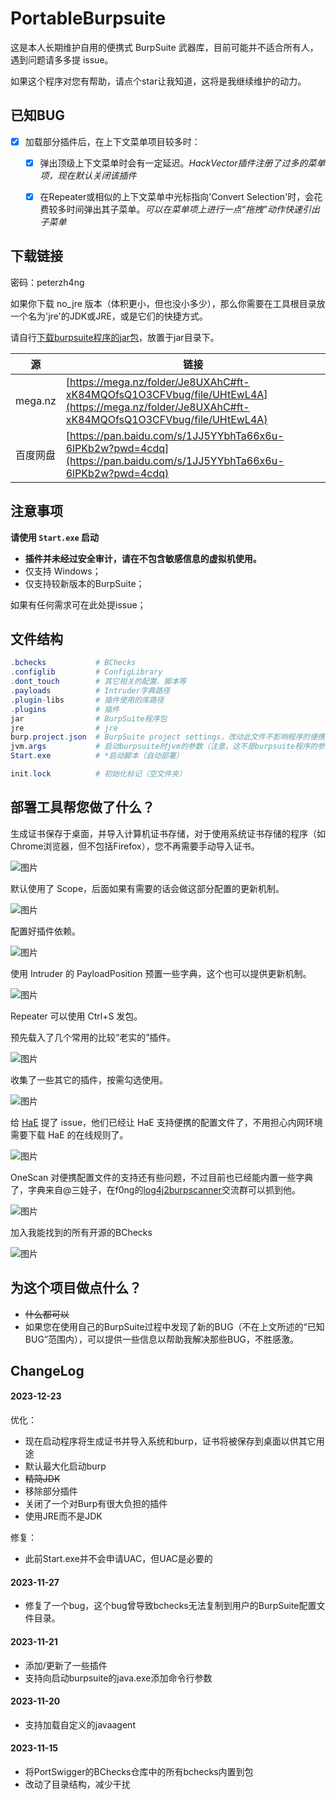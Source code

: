 # PortableBurpsuite

这是本人长期维护自用的便携式 BurpSuite 武器库，目前可能并不适合所有人，遇到问题请多多提 issue。

如果这个程序对您有帮助，请点个star让我知道，这将是我继续维护的动力。

## 已知BUG

- [x] 加载部分插件后，在上下文菜单项目较多时：
  - [x] 弹出顶级上下文菜单时会有一定延迟。*HackVector插件注册了过多的菜单项，现在默认关闭该插件*
  - [x] 在Repeater或相似的上下文菜单中光标指向'Convert Selection'时，会花费较多时间弹出其子菜单。*可以在菜单项上进行一点“拖拽”动作快速引出子菜单*


## 下载链接

密码：peterzh4ng

如果你下载 no_jre 版本（体积更小，但也没小多少），那么你需要在工具根目录放一个名为'jre'的JDK或JRE，或是它们的快捷方式。

请自行[下载burpsuite程序的jar包](https://portswigger.net/burp/releases?requestededition=professional&requestedplatform=Jar)，放置于jar目录下。

|源|链接|
| --- | --- |
|mega.nz|[https://mega.nz/folder/Je8UXAhC#ft-xK84MQOfsQ1O3CFVbug/file/UHtEwL4A](https://mega.nz/folder/Je8UXAhC#ft-xK84MQOfsQ1O3CFVbug/file/UHtEwL4A)|
|百度网盘|[https://pan.baidu.com/s/1JJ5YYbhTa66x6u-6lPKb2w?pwd=4cdq](https://pan.baidu.com/s/1JJ5YYbhTa66x6u-6lPKb2w?pwd=4cdq)|

## 注意事项

**请使用 `Start.exe` 启动**

- **插件并未经过安全审计，请在不包含敏感信息的虚拟机使用。**
- 仅支持 Windows；
- 仅支持较新版本的BurpSuite；

如果有任何需求可在此处提issue；

## 文件结构

```powershell
.bchecks           # BChecks
.configlib         # ConfigLibrary
.dont_touch        # 其它相关的配置、脚本等
.payloads          # Intruder字典路径
.plugin-libs       # 插件使用的库路径
.plugins           # 插件
jar                # BurpSuite程序包
jre                # jre
burp.project.json  # BurpSuite project settings，改动此文件不影响程序的便携性
jvm.args           # 启动burpsuite时jvm的参数（注意，这不是burpsuite程序的参数）
Start.exe          # *启动脚本（自动部署）

init.lock          # 初始化标记（空文件夹）
```
## 部署工具帮您做了什么？

生成证书保存于桌面，并导入计算机证书存储，对于使用系统证书存储的程序（如Chrome浏览器，但不包括Firefox），您不再需要手动导入证书。

![图片](https://github.com/peter5he1by/PortableBurpsuite/assets/86906331/83d7ce0b-d620-46ea-b607-325345f5b516)

默认使用了 Scope，后面如果有需要的话会做这部分配置的更新机制。

![图片](https://github.com/peter5he1by/PortableBurpsuite/assets/86906331/c0a41338-6e7b-4b89-84eb-9f4ed9ce180e)

配置好插件依赖。

![图片](https://github.com/peter5he1by/PortableBurpsuite/assets/86906331/e540b0b1-9f39-409d-8d61-bb88bc78bbc7)

使用 Intruder 的 PayloadPosition 预置一些字典，这个也可以提供更新机制。

![图片](https://github.com/peter5he1by/PortableBurpsuite/assets/86906331/215388a8-b7ef-45ad-ac19-6f896f615851)

Repeater 可以使用 Ctrl+S 发包。

预先载入了几个常用的比较“老实的”插件。

![图片](https://github.com/peter5he1by/PortableBurpsuite/assets/86906331/12a1d3ec-fbcb-429c-839d-4181b1598fc9)

收集了一些其它的插件，按需勾选使用。

![图片](https://github.com/peter5he1by/PortableBurpsuite/assets/86906331/fa2c2b80-4e5b-417e-ad7d-4db032d4427c)

给 [HaE](https://github.com/gh0stkey/HaE) 提了 issue，他们已经让 HaE 支持便携的配置文件了，不用担心内网环境需要下载 HaE 的在线规则了。

![图片](https://github.com/peter5he1by/PortableBurpsuite/assets/86906331/e8ed5bcb-b4a6-4ab4-94dc-4c5ddb65c6a6)

OneScan 对便携配置文件的支持还有些问题，不过目前也已经能内置一些字典了，字典来自@三娃子，在f0ng的[log4j2burpscanner](https://github.com/f0ng/log4j2burpscanner)交流群可以抓到他。

![图片](https://github.com/peter5he1by/PortableBurpsuite/assets/86906331/5d560569-6284-4420-bbf4-3fd142e02ffb)

加入我能找到的所有开源的BChecks

![图片](https://github.com/peter5he1by/PortableBurpsuite/assets/86906331/fe9c24d4-5cb4-402b-a23c-76108bc1bd6c)


## 为这个项目做点什么？

- ~~什么都可以~~
- 如果您在使用自己的BurpSuite过程中发现了新的BUG（不在上文所述的“已知BUG”范围内），可以提供一些信息以帮助我解决那些BUG，不胜感激。

## ChangeLog

#### 2023-12-23

优化：

- 现在启动程序将生成证书并导入系统和burp，证书将被保存到桌面以供其它用途
- 默认最大化启动burp
- ~~精简JDK~~
- 移除部分插件
- 关闭了一个对Burp有很大负担的插件
- 使用JRE而不是JDK

修复：

- 此前Start.exe并不会申请UAC，但UAC是必要的

#### 2023-11-27

- 修复了一个bug，这个bug曾导致bchecks无法复制到用户的BurpSuite配置文件目录。

#### 2023-11-21

- 添加/更新了一些插件
- 支持向启动burpsuite的java.exe添加命令行参数

#### 2023-11-20

- 支持加载自定义的javaagent

#### 2023-11-15

- 将PortSwigger的BChecks仓库中的所有bchecks内置到包
- 改动了目录结构，减少干扰
